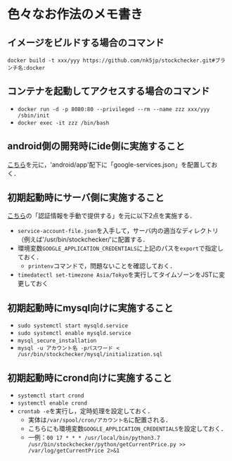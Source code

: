# 色々なお作法のメモ書き

## イメージをビルドする場合のコマンド

`docker build -t xxx/yyy https://github.com/nk5jp/stockchecker.git#ブランチ名:docker`

## コンテナを起動してアクセスする場合のコマンド

- `docker run -d -p 8080:80 --privileged --rm --name zzz xxx/yyy /sbin/init`
- `docker exec -it zzz /bin/bash`

## android側の開発時にide側に実施すること

[こちら](https://firebase.google.com/docs/android/setup?hl=ja#add-config-file)を元に，'android/app'配下に「google-services.json」を配置しておく．

## 初期起動時にサーバ側に実施すること

[こちら](https://firebase.google.com/docs/cloud-messaging/auth-server#provide_credentials_manually)の「認証情報を手動で提供する」を元に以下2点を実施する．
- `service-account-file.json`を入手して，サーバ内の適当なディレクトリ（例えば'/usr/bin/stockchecker/'に配置する．
- 環境変数`GOOGLE_APPLICATION_CREDENTIALS`に上記のパスを`export`で指定しておく．
  - `printenv`コマンドで，問題ないことを確認しておく． 
- `timedatectl set-timezone Asia/Tokyo`を実行してタイムゾーンをJSTに変更しておく

## 初期起動時にmysql向けに実施すること

- `sudo systemctl start mysqld.service`
- `sudo systemctl enable mysqld.service`
- `mysql_secure_installation`
- `mysql -u アカウント名 -pパスワード < /usr/bin/stockchecker/mysql/initialization.sql`

## 初期起動時にcrond向けに実施すること

- `systemctl start crond`
- `systemctl enable crond`
- `crontab -e`を実行し，定時処理を設定しておく．
  - 実体は`/var/spool/cron/アカウント名`に配置される．
  - こちらにも環境変数`GOOGLE_APPLICATION_CREDENTIALS`を設定しておく．
  - 一例：`00 17 * * * /usr/local/bin/python3.7 /usr/bin/stockchecker/python/getCurrentPrice.py >> /var/log/getCurrentPrice 2>&1`
